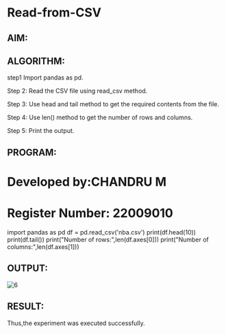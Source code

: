# Read-from-CSV

## AIM:

## ALGORITHM:
step1
Import pandas as pd.

Step 2:
Read the CSV file using read_csv method.

Step 3:
Use head and tail method to get the required contents from the file.

Step 4:
Use len() method to get the number of rows and columns.

Step 5:
Print the output.

## PROGRAM:
# Developed by:CHANDRU M
# Register Number: 22009010

import pandas as pd
df = pd.read_csv('nba.csv')
print(df.head(10))
print(df.tail())
print("Number of rows:",len(df.axes[0]))
print("Number of columns:",len(df.axes[1]))
## OUTPUT:




![6](https://user-images.githubusercontent.com/118644502/214799488-aad59993-da99-40cd-8319-6a437aa48e09.jpg)

## RESULT:
Thus,the experiment was executed successfully.
